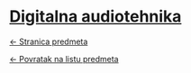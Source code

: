 # [Digitalna audiotehnika](https://www.github.com/studosi-fer/DIGAUD)
[<- Stranica predmeta](https://www.fer.unizg.hr/predmet/digaud)

[<- Povratak na listu predmeta](https://www.github.com/studosi/FER)